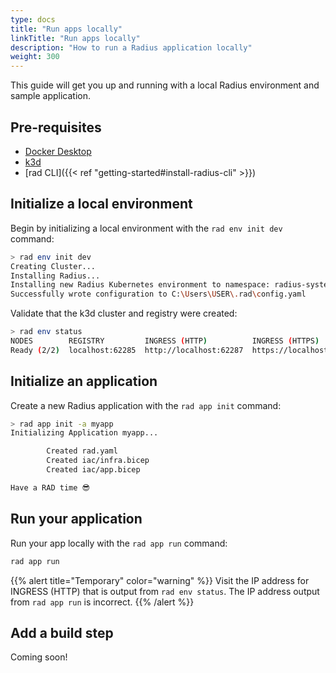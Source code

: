 ```yaml
---
type: docs
title: "Run apps locally"
linkTitle: "Run apps locally"
description: "How to run a Radius application locally"
weight: 300
---
```


<!-- DISABLE_ALGOLIA -->

This guide will get you up and running with a local Radius environment and sample application.

## Pre-requisites

- [Docker Desktop](https://www.docker.com/products/docker-desktop)
- [k3d](https://k3d.io/)
- [rad CLI]({{< ref "getting-started#install-radius-cli" >}})

## Initialize a local environment

Begin by initializing a local environment with the `rad env init dev` command:

```sh
> rad env init dev
Creating Cluster...
Installing Radius...
Installing new Radius Kubernetes environment to namespace: radius-system
Successfully wrote configuration to C:\Users\USER\.rad\config.yaml
```

Validate that the k3d cluster and registry were created:

```sh
> rad env status
NODES        REGISTRY         INGRESS (HTTP)          INGRESS (HTTPS)
Ready (2/2)  localhost:62285  http://localhost:62287  https://localhost:62288
```

## Initialize an application

Create a new Radius application with the `rad app init` command:

```sh
> rad app init -a myapp
Initializing Application myapp...

        Created rad.yaml
        Created iac/infra.bicep
        Created iac/app.bicep

Have a RAD time 😎
```

## Run your application

Run your app locally with the `rad app run` command:

```sh
rad app run
```

{{% alert title="Temporary" color="warning" %}}
Visit the IP address for INGRESS (HTTP) that is output from `rad env status`. The IP address output from `rad app run` is incorrect.
{{% /alert %}}

## Add a build step

Coming soon!
